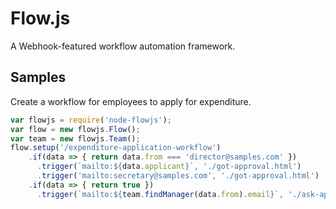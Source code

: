 # Flow.js
A Webhook-featured workflow automation framework.

## Samples
Create a workflow for employees to apply for expenditure.
```js
var flowjs = require('node-flowjs');
var flow = new flowjs.Flow();
var team = new flowjs.Team();
flow.setup('/expenditure-application-workflow')
    .if(data => { return data.from === 'director@samples.com' })
      .trigger(`mailto:${data.applicant}`, './got-approval.html')
      .trigger('mailto:secretary@samples.com', './got-approval.html')
    .if(data => { return true })
      .trigger(`mailto:${team.findManager(data.from).email}`, './ask-approval.html');
```
